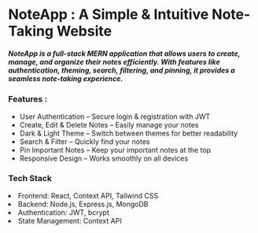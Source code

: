 <html>
<body>
<h1>NoteApp :  A Simple & Intuitive Note-Taking Website</h1>
<h5>NoteApp is a full-stack MERN application that allows users to create, manage, and organize their notes efficiently. With features like authentication, theming, search, filtering, and pinning, it provides a seamless note-taking experience.</h5>



<h3>Features :</h3>
<ul>
    <li>User Authentication – Secure login & registration with JWT</li>
    <li>Create, Edit & Delete Notes – Easily manage your notes</li>
    <li>Dark & Light Theme – Switch between themes for better readability</li>
    <li>Search & Filter – Quickly find your notes</li>
    <li>Pin Important Notes – Keep your important notes at the top</li>
    <li>Responsive Design – Works smoothly on all devices</li>
</ul>


<h3>Tech Stack</h3>
<li>Frontend: React, Context API, Tailwind CSS</li>
<li>Backend: Node.js, Express.js, MongoDB</li>
<li>Authentication: JWT, bcrypt</li>
<li>State Management: Context API</li>

</body>
 </html>

